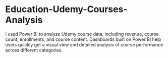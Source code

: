 # Education-Udemy-Courses-Analysis
I used Power BI to analyze Udemy course data, including revenue, course count, enrollments, and course content. Dashboards built on Power BI help users quickly get a visual view and detailed analysis of course performance across different categories.
